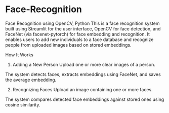 # Face-Recognition
Face Recognition using OpenCV, Python
This is a face recognition system built using Streamlit for the user interface, OpenCV for face detection, and FaceNet (via facenet-pytorch) for face embedding and recognition. It enables users to add new individuals to a face database and recognize people from uploaded images based on stored embeddings.

How It Works
1. Adding a New Person
Upload one or more clear images of a person.

The system detects faces, extracts embeddings using FaceNet, and saves the average embedding.

2. Recognizing Faces
Upload an image containing one or more faces.

The system compares detected face embeddings against stored ones using cosine similarity.


